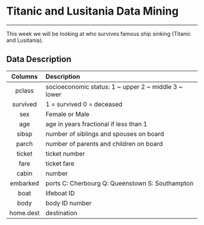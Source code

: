 # Titanic and Lusitania Data Mining 
----


This week we will be looking at who survives famous ship sinking (Titanic and Lusitania). 

## Data Description

| Columns   | Description                                         |
|:---------:|:----------------------------------------------------|
| pclass    | socioeconomic status: 1 ~ upper 2 ~ middle 3 ~ lower  |
| survived  | 1 = survived 0 = deceased                           |
| sex       | Female or Male                                      |                                           
| age       | age in years fractional if less than 1              |
| sibsp     | number of siblings and spouses on board        |
| parch     | number of parents and children on board        |
| ticket    | ticket number   |                                           
| fare      | ticket fare     |                                           
| cabin     | number          |                      
| embarked  | ports C: Cherbourg Q: Queenstown S: Southampton |
| boat      | lifeboat ID     |                                           
| body      | body ID number  |                                          
| home.dest | destination     |                                        





